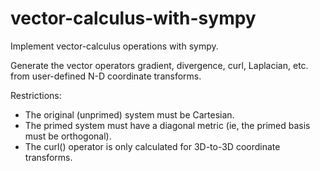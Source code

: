 # vector-calculus-with-sympy
Implement vector-calculus operations with sympy. 

Generate the vector operators gradient, divergence, curl, Laplacian, etc.
from user-defined N-D coordinate transforms.

Restrictions:
- The original (unprimed) system must be Cartesian.
- The primed system must have a diagonal metric
  (ie, the primed basis must be orthogonal).
- The curl() operator is only calculated for 3D-to-3D coordinate transforms.

